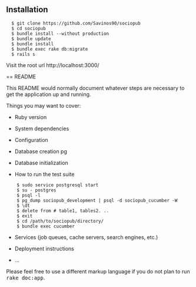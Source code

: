 ## Installation
```ShellSession  
  $ git clone https://github.com/Savinos90/sociopub  
  $ cd sociopub
  $ bundle install --without production
  $ bundle update
  $ bundle install
  $ bundle exec rake db:migrate
  $ rails s
```
Visit the root url http://localhost:3000/

== README

This README would normally document whatever steps are necessary to get the
application up and running.

Things you may want to cover:

* Ruby version

* System dependencies

* Configuration
* Database creation
  pg
* Database initialization

* How to run the test suite
```ShellSession  
	$ sudo service postgresql start
	$ su - postgres
	$ psql -l
	$ pg_dump sociopub_development | psql -d sociopub_cucumber -W
	$ \dt
	$ delete from # table1, tables2. ..
	$ exit
	$ cd /path/to/sociopub/directory/
	$ bundle exec cucumber
```	
* Services (job queues, cache servers, search engines, etc.)

* Deployment instructions

* ...


Please feel free to use a different markup language if you do not plan to run
<tt>rake doc:app</tt>.
